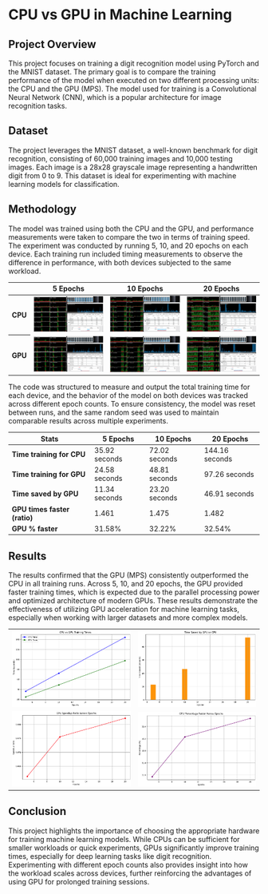# CPU vs GPU in Machine Learning

## Project Overview
This project focuses on training a digit recognition model using PyTorch and the MNIST dataset. The primary goal is to compare the training performance of the model when executed on two different processing units: the CPU and the GPU (MPS). The model used for training is a Convolutional Neural Network (CNN), which is a popular architecture for image recognition tasks.

## Dataset
The project leverages the MNIST dataset, a well-known benchmark for digit recognition, consisting of 60,000 training images and 10,000 testing images. Each image is a 28x28 grayscale image representing a handwritten digit from 0 to 9. This dataset is ideal for experimenting with machine learning models for classification.

## Methodology
The model was trained using both the CPU and the GPU, and performance measurements were taken to compare the two in terms of training speed. The experiment was conducted by running 5, 10, and 20 epochs on each device. Each training run included timing measurements to observe the difference in performance, with both devices subjected to the same workload.

<table>
        <thead>
            <tr>
                <th></th>
                <th>5 Epochs</th>
                <th>10 Epochs</th>
                <th>20 Epochs</th>
            </tr>
        </thead>
        <tbody>
            <tr>
                <th>CPU</th>
                <td><img src="photos/cpu_5_epochs.png" alt="CPU 5 Epochs"></td>
                <td><img src="photos/cpu_10_epochs.png" alt="CPU 10 Epochs"></td>
                <td><img src="photos/cpu_20_epochs.png" alt="CPU 20 Epochs"></td>
            </tr>
            <tr>
                <th>GPU</th>
                <td><img src="photos/gpu_5_epochs.png" alt="GPU 5 Epochs"></td>
                <td><img src="photos/gpu_10_epochs.png" alt="GPU 10 Epochs"></td>
                <td><img src="photos/gpu_20_epochs.png" alt="GPU 20 Epochs"></td>
            </tr>
        </tbody>
    </table>


The code was structured to measure and output the total training time for each device, and the behavior of the model on both devices was tracked across different epoch counts. To ensure consistency, the model was reset between runs, and the same random seed was used to maintain comparable results across multiple experiments.

<table>
    <thead>
        <tr>
            <th>Stats</th>
            <th>5 Epochs</th>
            <th>10 Epochs</th>
            <th>20 Epochs</th>
        </tr>
    </thead>
    <tbody>
        <tr>
            <td><strong>Time training for CPU</strong></td>
            <td>35.92 seconds</td>
            <td>72.02 seconds</td>
            <td>144.16 seconds</td>
        </tr>
        <tr>
            <td><strong>Time training for GPU</strong></td>
            <td>24.58 seconds</td>
            <td>48.81 seconds</td>
            <td>97.26 seconds</td>
        </tr>
        <tr class="highlight">
            <td><strong>Time saved by GPU</strong></td>
            <td>11.34 seconds</td>
            <td>23.20 seconds</td>
            <td>46.91 seconds</td>
        </tr>
        <tr>
            <td><strong>GPU times faster (ratio)</strong></td>
            <td>1.461</td>
            <td>1.475</td>
            <td>1.482</td>
        </tr>
        <tr class="highlight">
            <td><strong>GPU % faster</strong></td>
            <td>31.58%</td>
            <td>32.22%</td>
            <td>32.54%</td>
        </tr>
    </tbody>
</table>

## Results
The results confirmed that the GPU (MPS) consistently outperformed the CPU in all training runs. Across 5, 10, and 20 epochs, the GPU provided faster training times, which is expected due to the parallel processing power and optimized architecture of modern GPUs. These results demonstrate the effectiveness of utilizing GPU acceleration for machine learning tasks, especially when working with larger datasets and more complex models.

<table>
    <tr>
        <td><img src="photos/plot1.png" alt="Training Times Plot"></td>
        <td><img src="photos/plot2.png" alt="Time Saved by GPU Plot"></td>
    </tr>
    <tr>
        <td><img src="photos/plot3.png" alt="GPU Speedup Ratio Plot"></td>
        <td><img src="photos/plot4.png" alt="GPU Percentage Faster Plot"></td>
    </tr>
</table>


## Conclusion
This project highlights the importance of choosing the appropriate hardware for training machine learning models. While CPUs can be sufficient for smaller workloads or quick experiments, GPUs significantly improve training times, especially for deep learning tasks like digit recognition. Experimenting with different epoch counts also provides insight into how the workload scales across devices, further reinforcing the advantages of using GPU for prolonged training sessions.


